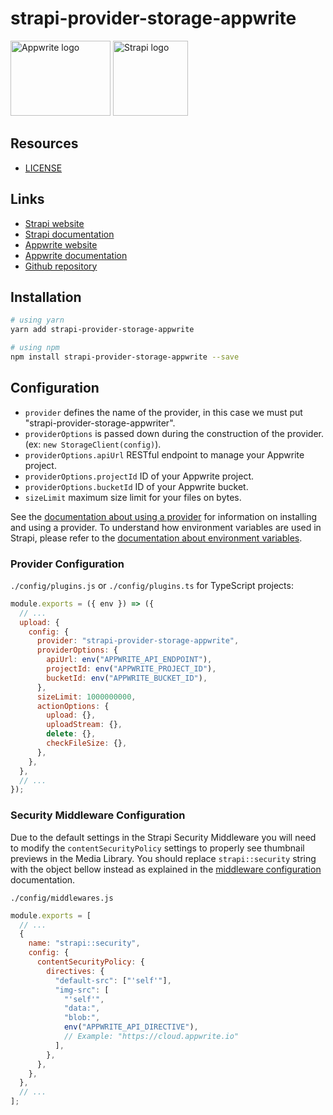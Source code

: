 # strapi-provider-storage-appwrite

<div>
  <img title="Appwrite" alt="Appwrite logo" src="https://seeklogo.com/images/A/appwrite-logo-D33B39992A-seeklogo.com.png" width="160px" height="120px" />
  <img title="Strapi" alt="Strapi logo" src="https://seeklogo.com/images/S/strapi-icon-logo-2E03188067-seeklogo.com.png" width="120px" height="120px" />
</div>


## Resources

- [LICENSE](LICENSE)

## Links

- [Strapi website](https://strapi.io/)
- [Strapi documentation](https://docs.strapi.io)
- [Appwrite website](https://www.appwrite.io/)
- [Appwrite documentation](https://www.appwrite.io/docs)
- [Github repository](https://github.com/jorgeAgoiz/strapi-provider-storage-appwrite)

## Installation

```bash
# using yarn
yarn add strapi-provider-storage-appwrite

# using npm
npm install strapi-provider-storage-appwrite --save
```

## Configuration

- `provider` defines the name of the provider, in this case we must put "strapi-provider-storage-appwriter".
- `providerOptions` is passed down during the construction of the provider. (ex: `new StorageClient(config)`).
- `providerOptions.apiUrl` RESTful endpoint to manage your Appwrite project.
- `providerOptions.projectId` ID of your Appwrite project.
- `providerOptions.bucketId` ID of your Appwrite bucket.
- `sizeLimit` maximum size limit for your files on bytes.

See the [documentation about using a provider](https://docs.strapi.io/developer-docs/latest/plugins/upload.html#using-a-provider) for information on installing and using a provider. To understand how environment variables are used in Strapi, please refer to the [documentation about environment variables](https://docs.strapi.io/developer-docs/latest/setup-deployment-guides/configurations/optional/environment.html#environment-variables).

### Provider Configuration

`./config/plugins.js` or `./config/plugins.ts` for TypeScript projects:

```js
module.exports = ({ env }) => ({
  // ...
  upload: {
    config: {
      provider: "strapi-provider-storage-appwrite",
      providerOptions: {
        apiUrl: env("APPWRITE_API_ENDPOINT"),
        projectId: env("APPWRITE_PROJECT_ID"),
        bucketId: env("APPWRITE_BUCKET_ID"),
      },
      sizeLimit: 1000000000,
      actionOptions: {
        upload: {},
        uploadStream: {},
        delete: {},
        checkFileSize: {},
      },
    },
  },
  // ...
});
```

### Security Middleware Configuration

Due to the default settings in the Strapi Security Middleware you will need to modify the `contentSecurityPolicy` settings to properly see thumbnail previews in the Media Library. You should replace `strapi::security` string with the object bellow instead as explained in the [middleware configuration](https://docs.strapi.io/developer-docs/latest/setup-deployment-guides/configurations/required/middlewares.html#loading-order) documentation.

`./config/middlewares.js`

```js
module.exports = [
  // ...
  {
    name: "strapi::security",
    config: {
      contentSecurityPolicy: {
        directives: {
          "default-src": ["'self'"],
          "img-src": [
            "'self'",
            "data:",
            "blob:",
            env("APPWRITE_API_DIRECTIVE"),
            // Example: "https://cloud.appwrite.io"
          ],
        },
      },
    },
  },
  // ...
];
```

